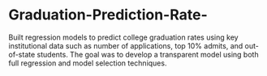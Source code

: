 # Graduation-Prediction-Rate-
Built regression models to predict college graduation rates using key institutional data such as number of applications, top 10% admits, and out-of-state students. The goal was to develop a transparent model using both full regression and model selection techniques.
